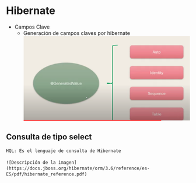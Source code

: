 # Hibernate

- Campos Clave
    - Generación de campos claves por hibernate
      ![Generación de Claves](img/img_clave.png)
## Consulta de tipo select
    HQL: Es el lenguaje de consulta de Hibernate 

    ![Descripción de la imagen](https://docs.jboss.org/hibernate/orm/3.6/reference/es-ES/pdf/hibernate_reference.pdf)
